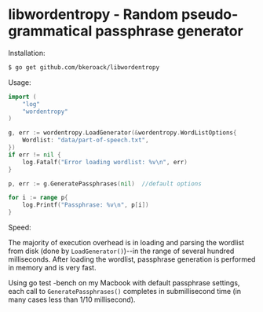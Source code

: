 libwordentropy - Random pseudo-grammatical passphrase generator
===============================================================

Installation:

```bash
$ go get github.com/bkeroack/libwordentropy
```

Usage:

```go
import (
	"log"
	"wordentropy"
)

g, err := wordentropy.LoadGenerator(&wordentropy.WordListOptions{
	Wordlist: "data/part-of-speech.txt",
})
if err != nil {
	log.Fatalf("Error loading wordlist: %v\n", err)
}

p, err := g.GeneratePassphrases(nil)  //default options

for i := range p{
	log.Printf("Passphrase: %v\n", p[i])	
}
```

Speed:

The majority of execution overhead is in loading and parsing the wordlist from disk (done by ``LoadGenerator()``)--in the range of several hundred milliseconds. After loading the wordlist, passphrase generation is performed in memory and is very fast.

Using go test -bench on my Macbook with default passphrase settings, each call to ``GeneratePassphrases()`` completes in submillisecond time (in many cases less than 1/10 millisecond).